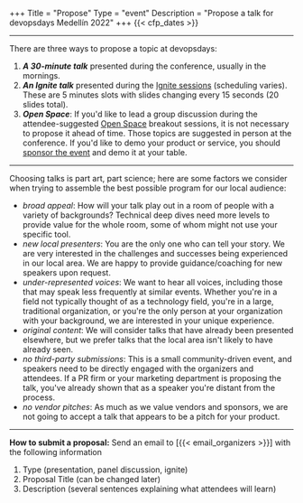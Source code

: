 +++
Title = "Propose"
Type = "event"
Description = "Propose a talk for devopsdays Medellín 2022"
+++
  {{< cfp_dates >}}

<hr>

There are three ways to propose a topic at devopsdays:
<ol>
  <li><strong><em>A 30-minute talk</em></strong> presented during the conference, usually in the mornings.</li>
  <li><strong><em>An Ignite talk</em></strong> presented during the <a href="/pages/ignite-talks-format">Ignite sessions</a> (scheduling varies). These are 5 minutes slots with slides changing every 15 seconds (20 slides total).</li>
  <li><strong><em>Open Space</em></strong>: If you'd like to lead a group discussion during the attendee-suggested <a href="/pages/open-space-format">Open Space</a> breakout sessions, it is not necessary to propose it ahead of time. Those topics are suggested in person at the conference. If you'd like to demo your product or service, you should <a href="../sponsor">sponsor the event</a> and demo it at your table.
</ol>

<hr>

Choosing talks is part art, part science; here are some factors we consider when trying to assemble the best possible program for our local audience:

- _broad appeal_: How will your talk play out in a room of people with a variety of backgrounds? Technical deep dives need more levels to provide value for the whole room, some of whom might not use your specific tool.
- _new local presenters_: You are the only one who can tell your story. We are very interested in the challenges and successes being experienced in our local area. We are happy to provide guidance/coaching for new speakers upon request.
- _under-represented voices_: We want to hear all voices, including those that may speak less frequently at similar events. Whether you're in a field not typically thought of as a technology field, you're in a large, traditional organization, or you're the only person at your organization with your background, we are interested in your unique experience.
- _original content_: We will consider talks that have already been presented elsewhere, but we prefer talks that the local area isn't likely to have already seen.
- _no third-party submissions_: This is a small community-driven event, and speakers need to be directly engaged with the organizers and attendees. If a PR firm or your marketing department is proposing the talk, you've already shown that as a speaker you're distant from the process.
- _no vendor pitches_: As much as we value vendors and sponsors, we are not going to accept a talk that appears to be a pitch for your product.

<hr>

<strong>How to submit a proposal:</strong> Send an email to [{{< email_organizers >}}] with the following information
<ol>
	<li>Type (presentation, panel discussion, ignite)</li>
	<li>Proposal Title (can be changed later)</li>
	<li>Description (several sentences explaining what attendees will learn)</li>
</ol>
